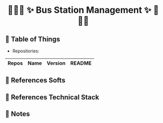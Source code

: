 # <p align="center">:tada::tada::tada: ✨ Bus Station Management ✨ :tada::tada::tada:</p>

## :newspaper: Table of Things

+ Repositories:

| Repos | Name | Version | README |
|-------|------|---------|--------|


## :bookmark_tabs: References Softs

## :bookmark_tabs: References Technical Stack

## :memo: Notes
